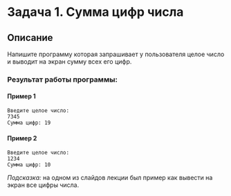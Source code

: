 # Задача 1. Сумма цифр числа

## Описание

Напишите программу которая запрашивает у пользователя целое число и выводит на экран сумму всех его цифр.

### Результат работы программы:

#### Пример 1
```
Введите целое число:
7345
Сумма цифр: 19
```

#### Пример 2
```
Введите целое число:
1234
Сумма цифр: 10
```

*Подсказка:* на одном из слайдов лекции был пример как вывести на экран все цифры числа.